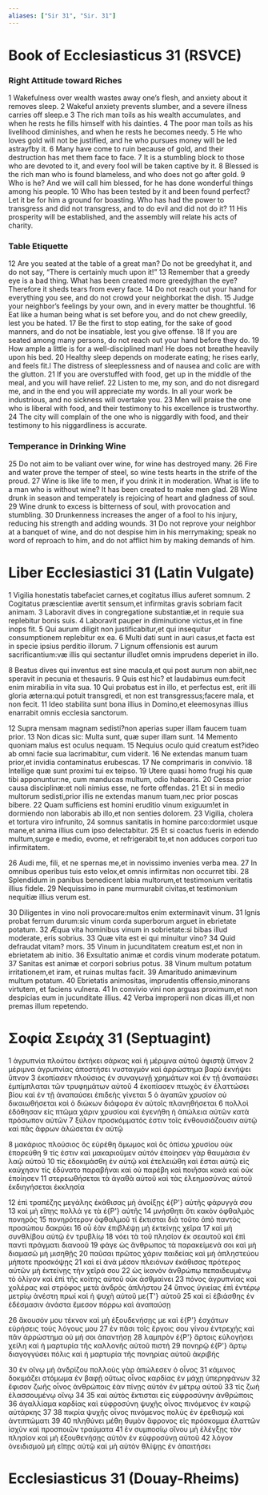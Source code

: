 ```yaml
---
aliases: ["Sir 31", "Sir. 31"]
---
```



# Book of Ecclesiasticus 31 (RSVCE)

### Right Attitude toward Riches
1 Wakefulness over wealth wastes away one’s flesh, and anxiety about it removes sleep.
2 Wakeful anxiety prevents slumber, and a severe illness carries off sleep.e
3 The rich man toils as his wealth accumulates, and when he rests he fills himself with his dainties.
4 The poor man toils as his livelihood diminishes, and when he rests he becomes needy.
5 He who loves gold will not be justified, and he who pursues money will be led astrayfby it.
6 Many have come to ruin because of gold, and their destruction has met them face to face.
7 It is a stumbling block to those who are devoted to it, and every fool will be taken captive by it.
8 Blessed is the rich man who is found blameless, and who does not go after gold.
9 Who is he? And we will call him blessed, for he has done wonderful things among his people.
10 Who has been tested by it and been found perfect? Let it be for him a ground for boasting. Who has had the power to transgress and did not transgress, and to do evil and did not do it?
11 His prosperity will be established, and the assembly will relate his acts of charity.
### Table Etiquette
12 Are you seated at the table of a great man? Do not be greedyhat it, and do not say, “There is certainly much upon it!”
13 Remember that a greedy eye is a bad thing. What has been created more greedyjthan the eye? Therefore it sheds tears from every face.
14 Do not reach out your hand for everything you see, and do not crowd your neighborkat the dish.
15 Judge your neighbor’s feelings by your own, and in every matter be thoughtful.
16 Eat like a human being what is set before you, and do not chew greedily, lest you be hated.
17 Be the first to stop eating, for the sake of good manners, and do not be insatiable, lest you give offense.
18 If you are seated among many persons, do not reach out your hand before they do.
19 How ample a little is for a well-disciplined man! He does not breathe heavily upon his bed.
20 Healthy sleep depends on moderate eating; he rises early, and feels fit.l The distress of sleeplessness and of nausea and colic are with the glutton.
21 If you are overstuffed with food, get up in the middle of the meal, and you will have relief.
22 Listen to me, my son, and do not disregard me, and in the end you will appreciate my words. In all your work be industrious, and no sickness will overtake you.
23 Men will praise the one who is liberal with food, and their testimony to his excellence is trustworthy.
24 The city will complain of the one who is niggardly with food, and their testimony to his niggardliness is accurate.
### Temperance in Drinking Wine
25 Do not aim to be valiant over wine, for wine has destroyed many.
26 Fire and water prove the temper of steel, so wine tests hearts in the strife of the proud.
27 Wine is like life to men, if you drink it in moderation. What is life to a man who is without wine? It has been created to make men glad.
28 Wine drunk in season and temperately is rejoicing of heart and gladness of soul.
29 Wine drunk to excess is bitterness of soul, with provocation and stumbling.
30 Drunkenness increases the anger of a fool to his injury, reducing his strength and adding wounds.
31 Do not reprove your neighbor at a banquet of wine, and do not despise him in his merrymaking; speak no word of reproach to him, and do not afflict him by making demands of him.


# Liber Ecclesiastici 31 (Latin Vulgate)

1 Vigilia honestatis tabefaciet carnes,et cogitatus illius auferet somnum.
2 Cogitatus præscientiæ avertit sensum,et infirmitas gravis sobriam facit animam.
3 Laboravit dives in congregatione substantiæ,et in requie sua replebitur bonis suis.
4 Laboravit pauper in diminutione victus,et in fine inops fit.
5 Qui aurum diligit non justificabitur,et qui insequitur consumptionem replebitur ex ea.
6 Multi dati sunt in auri casus,et facta est in specie ipsius perditio illorum.
7 Lignum offensionis est aurum sacrificantium:væ illis qui sectantur illud!et omnis imprudens deperiet in illo.

8 Beatus dives qui inventus est sine macula,et qui post aurum non abiit,nec speravit in pecunia et thesauris.
9 Quis est hic? et laudabimus eum:fecit enim mirabilia in vita sua.
10 Qui probatus est in illo, et perfectus est, erit illi gloria æterna:qui potuit transgredi, et non est transgressus;facere mala, et non fecit.
11 Ideo stabilita sunt bona illius in Domino,et eleemosynas illius enarrabit omnis ecclesia sanctorum.

12 Supra mensam magnam sedisti?non aperias super illam faucem tuam prior.
13 Non dicas sic: Multa sunt, quæ super illam sunt.
14 Memento quoniam malus est oculus nequam.
15 Nequius oculo quid creatum est?ideo ab omni facie sua lacrimabitur, cum viderit.
16 Ne extendas manum tuam prior,et invidia contaminatus erubescas.
17 Ne comprimaris in convivio.
18 Intellige quæ sunt proximi tui ex teipso.
19 Utere quasi homo frugi his quæ tibi apponuntur:ne, cum manducas multum, odio habearis.
20 Cessa prior causa disciplinæ:et noli nimius esse, ne forte offendas.
21 Et si in medio multorum sedisti,prior illis ne extendas manum tuam,nec prior poscas bibere.
22 Quam sufficiens est homini eruditio vinum exiguum!et in dormiendo non laborabis ab illo,et non senties dolorem.
23 Vigilia, cholera et tortura viro infrunito,
24 somnus sanitatis in homine parco:dormiet usque mane,et anima illius cum ipso delectabitur.
25 Et si coactus fueris in edendo multum,surge e medio, evome, et refrigerabit te,et non adduces corpori tuo infirmitatem.

26 Audi me, fili, et ne spernas me,et in novissimo invenies verba mea.
27 In omnibus operibus tuis esto velox,et omnis infirmitas non occurret tibi.
28 Splendidum in panibus benedicent labia multorum,et testimonium veritatis illius fidele.
29 Nequissimo in pane murmurabit civitas,et testimonium nequitiæ illius verum est.

30 Diligentes in vino noli provocare:multos enim exterminavit vinum.
31 Ignis probat ferrum durum:sic vinum corda superborum arguet in ebrietate potatum.
32 Æqua vita hominibus vinum in sobrietate:si bibas illud moderate, eris sobrius.
33 Quæ vita est ei qui minuitur vino?
34 Quid defraudat vitam? mors.
35 Vinum in jucunditatem creatum est,et non in ebrietatem ab initio.
36 Exsultatio animæ et cordis vinum moderate potatum.
37 Sanitas est animæ et corpori sobrius potus.
38 Vinum multum potatum irritationem,et iram, et ruinas multas facit.
39 Amaritudo animævinum multum potatum.
40 Ebrietatis animositas, imprudentis offensio,minorans virtutem, et faciens vulnera.
41 In convivio vini non arguas proximum,et non despicias eum in jucunditate illius.
42 Verba improperii non dicas illi,et non premas illum repetendo.


# Σοφία Σειράχ 31 (Septuagint)

1 ἀγρυπνία πλούτου ἐκτήκει σάρκας καὶ ἡ μέριμνα αὐτοῦ ἀφιστᾷ ὕπνον
2 μέριμνα ἀγρυπνίας ἀποστήσει νυσταγμόν καὶ ἀρρώστημα βαρὺ ἐκνήψει ὕπνον
3 ἐκοπίασεν πλούσιος ἐν συναγωγῇ χρημάτων καὶ ἐν τῇ ἀναπαύσει ἐμπίμπλαται τῶν τρυφημάτων αὐτοῦ
4 ἐκοπίασεν πτωχὸς ἐν ἐλαττώσει βίου καὶ ἐν τῇ ἀναπαύσει ἐπιδεὴς γίνεται
5 ὁ ἀγαπῶν χρυσίον οὐ δικαιωθήσεται καὶ ὁ διώκων διάφορα ἐν αὐτοῖς πλανηθήσεται
6 πολλοὶ ἐδόθησαν εἰς πτῶμα χάριν χρυσίου καὶ ἐγενήθη ἡ ἀπώλεια αὐτῶν κατὰ πρόσωπον αὐτῶν
7 ξύλον προσκόμματός ἐστιν τοῖς ἐνθουσιάζουσιν αὐτῷ καὶ πᾶς ἄφρων ἁλώσεται ἐν αὐτῷ

8 μακάριος πλούσιος ὃς εὑρέθη ἄμωμος καὶ ὃς ὀπίσω χρυσίου οὐκ ἐπορεύθη
9 τίς ἐστιν καὶ μακαριοῦμεν αὐτόν ἐποίησεν γὰρ θαυμάσια ἐν λαῷ αὐτοῦ
10 τίς ἐδοκιμάσθη ἐν αὐτῷ καὶ ἐτελειώθη καὶ ἔσται αὐτῷ εἰς καύχησιν τίς ἐδύνατο παραβῆναι καὶ οὐ παρέβη καὶ ποιῆσαι κακὰ καὶ οὐκ ἐποίησεν
11 στερεωθήσεται τὰ ἀγαθὰ αὐτοῦ καὶ τὰς ἐλεημοσύνας αὐτοῦ ἐκδιηγήσεται ἐκκλησία

12 ἐπὶ τραπέζης μεγάλης ἐκάθισας μὴ ἀνοίξῃς ἐ{P'} αὐτῆς φάρυγγά σου
13 καὶ μὴ εἴπῃς πολλά γε τὰ ἐ{P'} αὐτῆς
14 μνήσθητι ὅτι κακὸν ὀφθαλμὸς πονηρός
15 πονηρότερον ὀφθαλμοῦ τί ἔκτισται διὰ τοῦτο ἀπὸ παντὸς προσώπου δακρύει
16 οὗ ἐὰν ἐπιβλέψῃ μὴ ἐκτείνῃς χεῖρα
17 καὶ μὴ συνθλίβου αὐτῷ ἐν τρυβλίῳ
18 νόει τὰ τοῦ πλησίον ἐκ σεαυτοῦ καὶ ἐπὶ παντὶ πράγματι διανοοῦ
19 φάγε ὡς ἄνθρωπος τὰ παρακείμενά σοι καὶ μὴ διαμασῶ μὴ μισηθῇς
20 παῦσαι πρῶτος χάριν παιδείας καὶ μὴ ἀπληστεύου μήποτε προσκόψῃς
21 καὶ εἰ ἀνὰ μέσον πλειόνων ἐκάθισας πρότερος αὐτῶν μὴ ἐκτείνῃς τὴν χεῖρά σου
22 ὡς ἱκανὸν ἀνθρώπῳ πεπαιδευμένῳ τὸ ὀλίγον καὶ ἐπὶ τῆς κοίτης αὐτοῦ οὐκ ἀσθμαίνει
23 πόνος ἀγρυπνίας καὶ χολέρας καὶ στρόφος μετὰ ἀνδρὸς ἀπλήστου
24 ὕπνος ὑγιείας ἐπὶ ἐντέρῳ μετρίῳ ἀνέστη πρωί καὶ ἡ ψυχὴ αὐτοῦ με{T'} αὐτοῦ
25 καὶ εἰ ἐβιάσθης ἐν ἐδέσμασιν ἀνάστα ἔμεσον πόρρω καὶ ἀναπαύσῃ

26 ἄκουσόν μου τέκνον καὶ μὴ ἐξουδενήσῃς με καὶ ἐ{P'} ἐσχάτων εὑρήσεις τοὺς λόγους μου
27 ἐν πᾶσι τοῖς ἔργοις σου γίνου ἐντρεχής καὶ πᾶν ἀρρώστημα οὐ μή σοι ἀπαντήσῃ
28 λαμπρὸν ἐ{P'} ἄρτοις εὐλογήσει χείλη καὶ ἡ μαρτυρία τῆς καλλονῆς αὐτοῦ πιστή
29 πονηρῷ ἐ{P'} ἄρτῳ διαγογγύσει πόλις καὶ ἡ μαρτυρία τῆς πονηρίας αὐτοῦ ἀκριβής

30 ἐν οἴνῳ μὴ ἀνδρίζου πολλοὺς γὰρ ἀπώλεσεν ὁ οἶνος
31 κάμινος δοκιμάζει στόμωμα ἐν βαφῇ οὕτως οἶνος καρδίας ἐν μάχῃ ὑπερηφάνων
32 ἔφισον ζωῆς οἶνος ἀνθρώποις ἐὰν πίνῃς αὐτὸν ἐν μέτρῳ αὐτοῦ
33 τίς ζωὴ ἐλασσουμένῳ οἴνῳ
34 
35 καὶ αὐτὸς ἔκτισται εἰς εὐφροσύνην ἀνθρώποις
36 ἀγαλλίαμα καρδίας καὶ εὐφροσύνη ψυχῆς οἶνος πινόμενος ἐν καιρῷ αὐτάρκης
37 
38 πικρία ψυχῆς οἶνος πινόμενος πολὺς ἐν ἐρεθισμῷ καὶ ἀντιπτώματι
39 
40 πληθύνει μέθη θυμὸν ἄφρονος εἰς πρόσκομμα ἐλαττῶν ἰσχὺν καὶ προσποιῶν τραύματα
41 ἐν συμποσίῳ οἴνου μὴ ἐλέγξῃς τὸν πλησίον καὶ μὴ ἐξουθενήσῃς αὐτὸν ἐν εὐφροσύνῃ αὐτοῦ
42 λόγον ὀνειδισμοῦ μὴ εἴπῃς αὐτῷ καὶ μὴ αὐτὸν θλίψῃς ἐν ἀπαιτήσει


# Ecclesiasticus 31 (Douay-Rheims)


